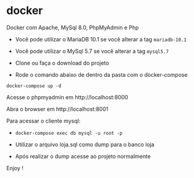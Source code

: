 # docker

Docker com Apache, MySql 8.0, PhpMyAdmin e Php

- Você pode utilizar o MariaDB 10.1 se você alterar a tag `mariadb-10.1`
- Você pode utilizar o MySql 5.7 se você alterar a tag `mysql5.7`

- Clone ou faça o download do projeto
- Rode o comando abaixo de dentro da pasta com o docker-compose

```
docker-compose up -d

```

Acesse o phpmyadmin em http://localhost:8000

Abra o browser em http://localhost:8001

Para acessar o cliente mysql:

- `docker-compose exec db mysql -u root -p`

- Utilizar o arquivo loja.sql como dump para o banco loja

- Após realizar o dump acesse ao projeto normalmente

Enjoy !
